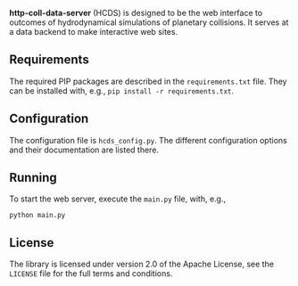**http-coll-data-server** (HCDS) is designed to be the web interface to outcomes of hydrodynamical simulations of planetary collisions. It serves at a data backend to make interactive web sites.

## Requirements

The required PIP packages are described in the `requirements.txt` file. They can be installed with, e.g., `pip install -r requirements.txt`.

## Configuration

The configuration file is `hcds_config.py`. The different configuration options and their documentation are listed there.

## Running

To start the web server, execute the `main.py` file, with, e.g.,
```
python main.py
```

## License

The library is licensed under version 2.0 of the Apache License, see the `LICENSE` file for the full terms and conditions.

